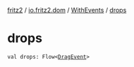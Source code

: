 [fritz2](../../index.md) / [io.fritz2.dom](../index.md) / [WithEvents](index.md) / [drops](./drops.md)

# drops

`val drops: Flow<`[`DragEvent`](https://kotlinlang.org/api/latest/jvm/stdlib/org.w3c.dom/-drag-event/index.html)`>`
